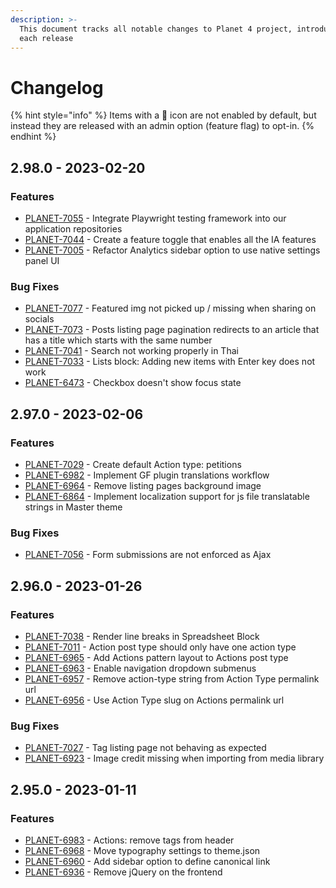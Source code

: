 ```yaml
---
description: >-
  This document tracks all notable changes to Planet 4 project, introduced on
  each release
---
```


# Changelog

{% hint style="info" %}
Items with a 🔑 icon are not enabled by default, but instead they are released with an admin option (feature flag) to opt-in.
{% endhint %}

## 2.98.0 - 2023-02-20

### Features

- [PLANET-7055](https://jira.greenpeace.org/browse/PLANET-7055) - Integrate Playwright testing framework into our application repositories
- [PLANET-7044](https://jira.greenpeace.org/browse/PLANET-7044) - Create a feature toggle that enables all the IA features
- [PLANET-7005](https://jira.greenpeace.org/browse/PLANET-7005) - Refactor Analytics sidebar option to use native settings panel UI

### Bug Fixes

- [PLANET-7077](https://jira.greenpeace.org/browse/PLANET-7077) - Featured img not picked up / missing when sharing on socials
- [PLANET-7073](https://jira.greenpeace.org/browse/PLANET-7073) - Posts listing page pagination redirects to an article that has a title which starts with the same number
- [PLANET-7041](https://jira.greenpeace.org/browse/PLANET-7041) - Search not working properly in Thai 
- [PLANET-7033](https://jira.greenpeace.org/browse/PLANET-7033) - Lists block: Adding new items with Enter key does not work
- [PLANET-6473](https://jira.greenpeace.org/browse/PLANET-6473) - Checkbox doesn't show focus state

## 2.97.0 - 2023-02-06

### Features

- [PLANET-7029](https://jira.greenpeace.org/browse/PLANET-7029) - Create default Action type: petitions
- [PLANET-6982](https://jira.greenpeace.org/browse/PLANET-6982) - Implement GF plugin translations workflow
- [PLANET-6964](https://jira.greenpeace.org/browse/PLANET-6964) - Remove listing pages background image
- [PLANET-6864](https://jira.greenpeace.org/browse/PLANET-6864) - Implement localization support for js file translatable strings in Master theme

### Bug Fixes

- [PLANET-7056](https://jira.greenpeace.org/browse/PLANET-7056) - Form submissions are not enforced as Ajax

## 2.96.0 - 2023-01-26

### Features

- [PLANET-7038](https://jira.greenpeace.org/browse/PLANET-7038) - Render line breaks in Spreadsheet Block
- [PLANET-7011](https://jira.greenpeace.org/browse/PLANET-7011) - Action post type should only have one action type
- [PLANET-6965](https://jira.greenpeace.org/browse/PLANET-6965) - Add Actions pattern layout to Actions post type
- [PLANET-6963](https://jira.greenpeace.org/browse/PLANET-6963) - Enable navigation dropdown submenus
- [PLANET-6957](https://jira.greenpeace.org/browse/PLANET-6957) - Remove action-type string from Action Type permalink url
- [PLANET-6956](https://jira.greenpeace.org/browse/PLANET-6956) - Use Action Type slug on Actions permalink url

### Bug Fixes

- [PLANET-7027](https://jira.greenpeace.org/browse/PLANET-7027) - Tag listing page not behaving as expected
- [PLANET-6923](https://jira.greenpeace.org/browse/PLANET-6923) - Image credit missing when importing from media library

## 2.95.0 - 2023-01-11

### Features

- [PLANET-6983](https://jira.greenpeace.org/browse/PLANET-6983) - Actions: remove tags from header
- [PLANET-6968](https://jira.greenpeace.org/browse/PLANET-6968) - Move typography settings to theme.json
- [PLANET-6960](https://jira.greenpeace.org/browse/PLANET-6960) - Add sidebar option to define canonical link
- [PLANET-6936](https://jira.greenpeace.org/browse/PLANET-6936) - Remove jQuery on the frontend

